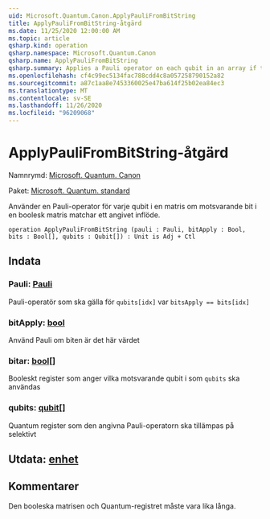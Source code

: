 ```yaml
---
uid: Microsoft.Quantum.Canon.ApplyPauliFromBitString
title: ApplyPauliFromBitString-åtgärd
ms.date: 11/25/2020 12:00:00 AM
ms.topic: article
qsharp.kind: operation
qsharp.namespace: Microsoft.Quantum.Canon
qsharp.name: ApplyPauliFromBitString
qsharp.summary: Applies a Pauli operator on each qubit in an array if the corresponding bit of a Boolean array matches a given input.
ms.openlocfilehash: cf4c99ec5134fac788cdd4c8a057258790152a82
ms.sourcegitcommit: a87c1aa8e7453360025e47ba614f25b02ea84ec3
ms.translationtype: MT
ms.contentlocale: sv-SE
ms.lasthandoff: 11/26/2020
ms.locfileid: "96209068"
---
```

# <a name="applypaulifrombitstring-operation"></a>ApplyPauliFromBitString-åtgärd

Namnrymd: [Microsoft. Quantum. Canon](xref:Microsoft.Quantum.Canon)

Paket: [Microsoft. Quantum. standard](https://nuget.org/packages/Microsoft.Quantum.Standard)


Använder en Pauli-operator för varje qubit i en matris om motsvarande bit i en boolesk matris matchar ett angivet inflöde.

```qsharp
operation ApplyPauliFromBitString (pauli : Pauli, bitApply : Bool, bits : Bool[], qubits : Qubit[]) : Unit is Adj + Ctl
```


## <a name="input"></a>Indata

### <a name="pauli--pauli"></a>Pauli: [Pauli](xref:microsoft.quantum.lang-ref.pauli)

Pauli-operatör som ska gälla för `qubits[idx]` var `bitsApply == bits[idx]`


### <a name="bitapply--bool"></a>bitApply: [bool](xref:microsoft.quantum.lang-ref.bool)

Använd Pauli om biten är det här värdet


### <a name="bits--bool"></a>bitar: [bool](xref:microsoft.quantum.lang-ref.bool)[]

Booleskt register som anger vilka motsvarande qubit i som `qubits` ska användas


### <a name="qubits--qubit"></a>qubits: [qubit](xref:microsoft.quantum.lang-ref.qubit)[]

Quantum register som den angivna Pauli-operatorn ska tillämpas på selektivt



## <a name="output--unit"></a>Utdata: [enhet](xref:microsoft.quantum.lang-ref.unit)



## <a name="remarks"></a>Kommentarer

Den booleska matrisen och Quantum-registret måste vara lika långa.